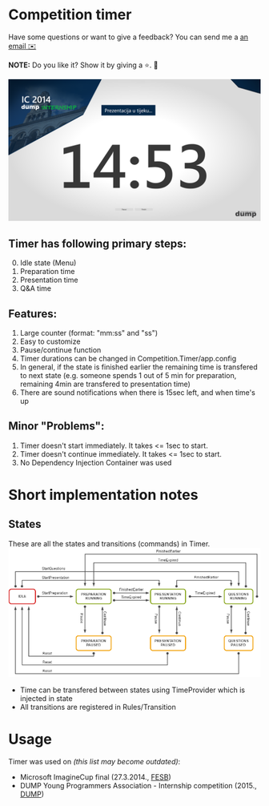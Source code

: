 # Competition timer

Have some questions or want to give a feedback? You can send me a <a href="mailto:mjelaska.public@gmail.com">an email ✉️</a>

**NOTE:** Do you like it? Show it by giving a ⭐️. 🚀

![Screenshot](https://raw.githubusercontent.com/MiroslavJelaska/timer-for-competition/master/readme-resources/Screenshot.png)
## Timer has following primary steps:
0. Idle state (Menu)
1. Preparation time
2. Presentation time
3. Q&A time

## Features:
1. Large counter (format: "mm:ss" and "ss")
2. Easy to customize
3. Pause/continue function
4. Timer durations can be changed in Competition.Timer/app.config
5. In general, if the state is finished earlier the remaining time is transfered to next state (e.g. someone spends 1 out of 5 min for preparation, remaining 4min are transfered to presentation time)
6. There are sound notifications when there is 15sec left, and when time's up

## Minor "Problems":
1. Timer doesn't start immediately. It takes <= 1sec to start.
2. Timer doesn't continue immediately. It takes <= 1sec to start.
3. No Dependency Injection Container was used

# Short implementation notes
## States
These are all the states and transitions (commands) in Timer.
![All states and transition](https://raw.githubusercontent.com/MiroslavJelaska/timer-for-competition/master/readme-resources/StateDiagramv2.png)
* Time can be transfered between states using TimeProvider which is injected in state
* All transitions are registered in Rules/Transition

# Usage
Timer was used on _(this list may become outdated)_:
* Microsoft ImagineCup final (27.3.2014., [FESB](https://www.fesb.unist.hr/))
* DUMP Young Programmers Association - Internship competition (2015., [DUMP](http://www.dump.hr/))
